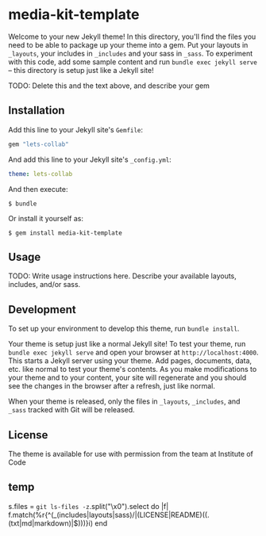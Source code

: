 # media-kit-template

Welcome to your new Jekyll theme! In this directory, you'll find the files you need to be able to package up your theme into a gem. Put your layouts in `_layouts`, your includes in `_includes` and your sass in `_sass`. To experiment with this code, add some sample content and run `bundle exec jekyll serve` – this directory is setup just like a Jekyll site!

TODO: Delete this and the text above, and describe your gem

## Installation

Add this line to your Jekyll site's `Gemfile`:

```ruby
gem "lets-collab"
```

And add this line to your Jekyll site's `_config.yml`:

```yaml
theme: lets-collab
```

And then execute:

    $ bundle

Or install it yourself as:

    $ gem install media-kit-template

## Usage

TODO: Write usage instructions here. Describe your available layouts, includes, and/or sass.


## Development

To set up your environment to develop this theme, run `bundle install`.

Your theme is setup just like a normal Jekyll site! To test your theme, run `bundle exec jekyll serve` and open your browser at `http://localhost:4000`. This starts a Jekyll server using your theme. Add pages, documents, data, etc. like normal to test your theme's contents. As you make modifications to your theme and to your content, your site will regenerate and you should see the changes in the browser after a refresh, just like normal.

When your theme is released, only the files in `_layouts`, `_includes`, and `_sass` tracked with Git will be released.

## License

The theme is available for use with permission from the team at Institute of Code

## temp

s.files = `git ls-files -z`.split("\x0").select do |f|
    f.match(%r{^(_(includes|layouts|sass)/|(LICENSE|README)((\.(txt|md|markdown)|$)))}i)
end
